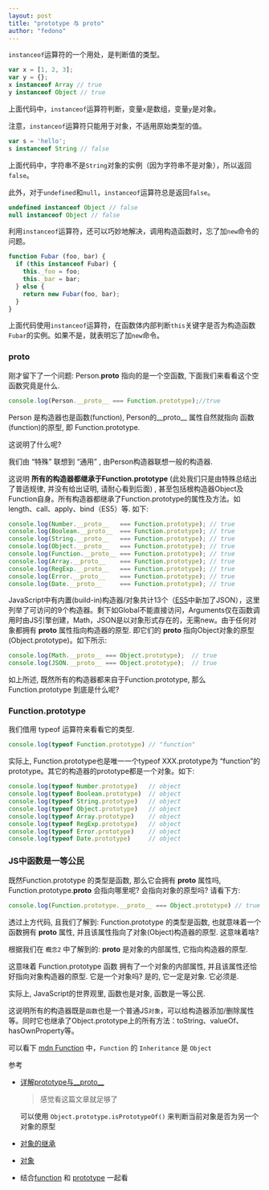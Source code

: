 ```yaml
---
layout: post 
title: "prototype 与 proto" 
author: "fedono"
---
```


`instanceof`运算符的一个用处，是判断值的类型。

```js
var x = [1, 2, 3];
var y = {};
x instanceof Array // true
y instanceof Object // true
```

上面代码中，`instanceof`运算符判断，变量`x`是数组，变量`y`是对象。

注意，`instanceof`运算符只能用于对象，不适用原始类型的值。

```js
var s = 'hello';
s instanceof String // false
```

上面代码中，字符串不是`String`对象的实例（因为字符串不是对象），所以返回`false`。

此外，对于`undefined`和`null`，`instanceof`运算符总是返回`false`。

```js
undefined instanceof Object // false
null instanceof Object // false
```

利用`instanceof`运算符，还可以巧妙地解决，调用构造函数时，忘了加`new`命令的问题。

```js
function Fubar (foo, bar) {
  if (this instanceof Fubar) {
    this._foo = foo;
    this._bar = bar;
  } else {
    return new Fubar(foo, bar);
  }
}
```

上面代码使用`instanceof`运算符，在函数体内部判断`this`关键字是否为构造函数`Fubar`的实例。如果不是，就表明忘了加`new`命令。

### __proto__

刚才留下了一个问题: Person.__proto__ 指向的是一个空函数, 下面我们来看看这个空函数究竟是什么.

```js
console.log(Person.__proto__ === Function.prototype);//true
```

Person 是构造器也是函数(function), Person的__proto__ 属性自然就指向 函数(function)的原型, 即 Function.prototype.

这说明了什么呢?

我们由 “特殊” 联想到 “通用” , 由Person构造器联想一般的构造器.

这说明 **所有的构造器都继承于Function.prototype** (此处我们只是由特殊总结出了普适规律, 并没有给出证明, 请耐心看到后面) , 甚至包括根构造器Object及Function自身。所有构造器都继承了Function.prototype的属性及方法。如length、call、apply、bind（ES5）等. 如下:

```js
console.log(Number.__proto__   === Function.prototype); // true
console.log(Boolean.__proto__  === Function.prototype); // true
console.log(String.__proto__   === Function.prototype); // true
console.log(Object.__proto__   === Function.prototype); // true
console.log(Function.__proto__ === Function.prototype); // true
console.log(Array.__proto__    === Function.prototype); // true
console.log(RegExp.__proto__   === Function.prototype); // true
console.log(Error.__proto__    === Function.prototype); // true
console.log(Date.__proto__     === Function.prototype); // true
```

JavaScript中有内置(build-in)构造器/对象共计13个（[ES5](http://kangax.github.com/es5-compat-table/)中新加了JSON），这里列举了可访问的9个构造器。剩下如Global不能直接访问，Arguments仅在函数调用时由JS引擎创建，Math，JSON是以对象形式存在的，无需new。由于任何对象都拥有 __proto__ 属性指向构造器的原型. 即它们的 __proto__ 指向Object对象的原型(Object.prototype)。如下所示:

```js
console.log(Math.__proto__ === Object.prototype);  // true
console.log(JSON.__proto__ === Object.prototype);  // true
```

如上所述, 既然所有的构造器都来自于Function.prototype, 那么Function.prototype 到底是什么呢?

### Function.prototype

我们借用 typeof 运算符来看看它的类型.

```js
console.log(typeof Function.prototype) // "function"
```

实际上, Function.prototype也是唯一一个typeof XXX.prototype为 “function”的prototype。其它的构造器的prototype都是一个对象。如下:

```js
console.log(typeof Number.prototype)   // object
console.log(typeof Boolean.prototype)  // object
console.log(typeof String.prototype)   // object
console.log(typeof Object.prototype)   // object
console.log(typeof Array.prototype)    // object
console.log(typeof RegExp.prototype)   // object
console.log(typeof Error.prototype)    // object
console.log(typeof Date.prototype)     // object
```

### JS中函数是一等公民

既然Function.prototype 的类型是函数, 那么它会拥有 __proto__ 属性吗, Function.prototype.__proto__ 会指向哪里呢? 会指向对象的原型吗? 请看下方:

```js
console.log(Function.prototype.__proto__ === Object.prototype) // true
```

透过上方代码, 且我们了解到: Function.prototype 的类型是函数, 也就意味着一个函数拥有 __proto__ 属性, 并且该属性指向了对象(Object)构造器的原型. 这意味着啥?

根据我们在 `概念2` 中了解到的: **__proto__** 是对象的内部属性, 它指向构造器的原型.

这意味着 Function.prototype 函数 拥有了一个对象的内部属性, 并且该属性还恰好指向对象构造器的原型. 它是一个对象吗? 是的, 它一定是对象. 它必须是.

实际上, JavaScript的世界观里, 函数也是对象, 函数是一等公民.

这说明所有的构造器既是`函数`也是一个普通JS`对象`，可以给构造器添加/删除属性等。同时它也继承了Object.prototype上的所有方法：toString、valueOf、hasOwnProperty等。

可以看下 [mdn Function](https://developer.mozilla.org/en-US/docs/Web/JavaScript/Reference/Global_Objects/Function) 中，`Function` 的 `Inheritance` 是 `Object` 



参考

- [详解prototype与__proto__](http://louiszhai.github.io/2015/12/17/prototype/) 

  > 感觉看这篇文章就足够了

  可以使用 `Object.prototype.isPrototypeOf()` 来判断当前对象是否为另一个对象的原型 

- [对象的继承](https://wangdoc.com/javascript/oop/prototype.html) 

- [对象](https://wangdoc.com/javascript/oop/object.html)

- 结合[function](./2020-04-21-js-function.md) 和 [prototype](./2020-04-27-prototype.md) 一起看